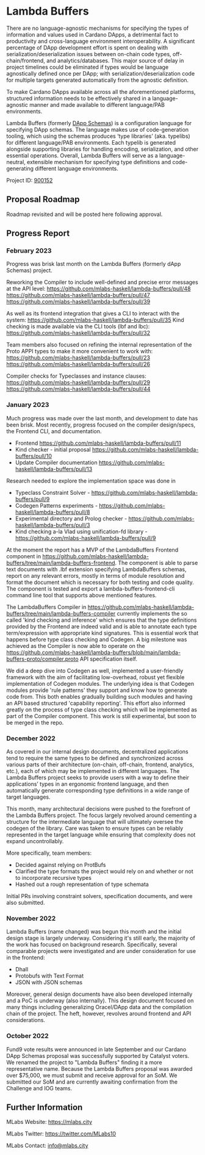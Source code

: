 # Lambda Buffers

There are no language-agnostic mechanisms for specifying the types of information and values used in Cardano DApps, a detrimental fact to productivity and cross-language environment interoperability. A significant percentage of DApp development effort is spent on dealing with serialization/deserialization issues between on-chain code types, off-chain/frontend, and analytics/databases. This major source of delay in project timelines could be eliminated if types would be language agnostically defined once per DApp; with serialization/deserialization code for multiple targets generated automatically from the agnostic definition.

To make Cardano DApps available across all the aforementioned platforms, structured information needs to be effectively shared in a language-agnostic manner and made available to different language/PAB environments.

Lambda Buffers (formerly [DApp Schemas](https://cardano.ideascale.com/c/idea/421376)) is a configuration language for specifying DApp schemas. The language makes use of code-generation tooling, which using the schemas produces ‘type libraries’ (aka. typelibs) for different language/PAB environments. Each typelib is generated alongside supporting libraries for handling encoding, serialization, and other essential operations. Overall, Lambda Buffers will serve as a language-neutral, extensible mechanism for specifying type definitions and code-generating different language environments.

Project ID: [900152](https://docs.google.com/spreadsheets/d/1bfnWFa94Y7Zj0G7dtpo9W1nAYGovJbswipxiHT4UE3g/edit#gid=917336114)

## Proposal Roadmap

Roadmap revisited and will be posted here following approval.

## Progress Report

### February 2023

Progress was brisk last month on the Lambda Buffers (formerly dApp Schemas) project.

Reworking the Compiler to include well-defined and precise error messages at the API level:
https://github.com/mlabs-haskell/lambda-buffers/pull/48
https://github.com/mlabs-haskell/lambda-buffers/pull/47
https://github.com/mlabs-haskell/lambda-buffers/pull/39

As well as its frontend integration that gives a CLI to interact with the system:
https://github.com/mlabs-haskell/lambda-buffers/pull/35
Kind checking is made available via the CLI tools (lbf and lbc):
https://github.com/mlabs-haskell/lambda-buffers/pull/32

Team members also focused on refining the internal representation of the Proto APPI types to make it more convenient to work with:
https://github.com/mlabs-haskell/lambda-buffers/pull/23
https://github.com/mlabs-haskell/lambda-buffers/pull/26

Compiler checks for Typeclasses and instance clauses:
https://github.com/mlabs-haskell/lambda-buffers/pull/29
https://github.com/mlabs-haskell/lambda-buffers/pull/44

### January 2023

Much progress was made over the last month, and development to date has been brisk. Most recently, progress focused on the compiler design/specs, the Frontend CLI, and documentation.
* Frontend https://github.com/mlabs-haskell/lambda-buffers/pull/11
* Kind checker - initial proposal https://github.com/mlabs-haskell/lambda-buffers/pull/10
* Update Compiler documentation https://github.com/mlabs-haskell/lambda-buffers/pull/13

Research needed to explore the implementation space was done in
* Typeclass Constraint Solver - https://github.com/mlabs-haskell/lambda-buffers/pull/9
* Codegen Patterns experiments - https://github.com/mlabs-haskell/lambda-buffers/pull/8
* Experimental directory and Prolog checker - https://github.com/mlabs-haskell/lambda-buffers/pull/3
* Kind checking a-la Vlad using unification-fd library - https://github.com/mlabs-haskell/lambda-buffers/pull/9

At the moment the report has a MVP of the LambdaBuffers Frontend component in https://github.com/mlabs-haskell/lambda-buffers/tree/main/lambda-buffers-frontend. The component is able to parse text documents with .lbf extension specifying LambdaBuffers schemas, report on any relevant errors, mostly in terms of module resolution and format the document which is necessary for both testing and code quality. The component is tested and export a lambda-buffers-frontend-cli command line tool that supports above mentioned features.

The LambdaBuffers Compiler in https://github.com/mlabs-haskell/lambda-buffers/tree/main/lambda-buffers-compiler currently implements the so called 'kind checking and inference' which ensures that the type definitions provided by the Frontend are indeed valid and is able to annotate each type term/expression with appropriate kind signatures. This is essential work that happens before type class checking and Codegen. A big milestone was achieved as the Compiler is now able to operate on the https://github.com/mlabs-haskell/lambda-buffers/blob/main/lambda-buffers-proto/compiler.proto API specification itself.

We did a deep dive into Codegen as well, implemented a user-friendly framework with the aim of facilitating low-overhead, robust yet flexible implementation of Codegen modules. The underlying idea is that Codegen modules provide 'rule patterns' they support and know how to generate code from. This both enables gradually building such modules and having an API based structured 'capability reporting'. This effort also informed greatly on the process of type class checking which will be implemented as part of the Compiler component. This work is still experimental, but soon to be merged in the repo.

### December 2022

As covered in our internal design documents, decentralized applications tend to require the same types to be defined and synchronized across various parts of their architecture (on-chain, off-chain, frontend, analytics, etc.), each of which may be implemented in different languages. The Lambda Buffers project seeks to provide users with a way to define their applications’ types in an ergonomic frontend language, and then automatically generate corresponding type definitions in a wide range of target languages. 

This month, many architectural decisions were pushed to the forefront of the Lambda Buffers project. The focus largely revolved around cementing a structure for the intermediate language that will ultimately oversee the codegen of the library. Care was taken to ensure types can be reliably represented in the target language while ensuring that complexity does not expand uncontrollably.

More specifically, team members: 

* Decided against relying on ProtBufs
* Clarified the type formats the project would rely on and whether or not to incorporate recursive types
* Hashed out a rough representation of type schemata

Initial PRs involving constraint solvers, specification documents, and were also submitted.

### November 2022

Lambda Buffers (name changed) was begun this month and the initial design stage is largely underway. Considering it's still early, the majority of the work has focused on background research. Specifically, several comparable projects were investigated and are under consideration for use in the frontend:
* Dhall
* Protobufs with Text Format
* JSON with JSON schemas

Moreover, general design documents have also been developed internally and a PoC is underway (also internally). This design document focused on many things including generalizing Oracel/DApp data and the compilation chain of the project. The heft, however, revolves around frontend and API considerations.

### October 2022

Fund9 vote results were announced in late September and our Cardano DApp Schemas proposal was successfully supported by Catalyst voters. We renamed the project to "Lambda Buffers" finding it a more representative name. Because the Lambda Buffers proposal was awarded over $75,000, we must submit and receive approval for an SoM. We submitted our SoM and are currently awaiting confirmation from the Challenge and IOG teams.

## Further Information

MLabs Website: https://mlabs.city

MLabs Twitter: https://twitter.com/MLabs10

MLabs Contact: info@mlabs.city
